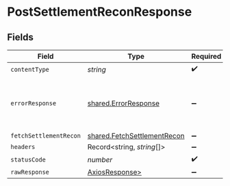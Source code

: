 # PostSettlementReconResponse


## Fields

| Field                                                                      | Type                                                                       | Required                                                                   | Description                                                                |
| -------------------------------------------------------------------------- | -------------------------------------------------------------------------- | -------------------------------------------------------------------------- | -------------------------------------------------------------------------- |
| `contentType`                                                              | *string*                                                                   | :heavy_check_mark:                                                         | N/A                                                                        |
| `errorResponse`                                                            | [shared.ErrorResponse](../../models/shared/errorresponse.md)               | :heavy_minus_sign:                                                         | Any bad or invalid request will lead to following error object             |
| `fetchSettlementRecon`                                                     | [shared.FetchSettlementRecon](../../models/shared/fetchsettlementrecon.md) | :heavy_minus_sign:                                                         | OK                                                                         |
| `headers`                                                                  | Record<string, *string*[]>                                                 | :heavy_minus_sign:                                                         | N/A                                                                        |
| `statusCode`                                                               | *number*                                                                   | :heavy_check_mark:                                                         | N/A                                                                        |
| `rawResponse`                                                              | [AxiosResponse>](https://axios-http.com/docs/res_schema)                   | :heavy_minus_sign:                                                         | N/A                                                                        |